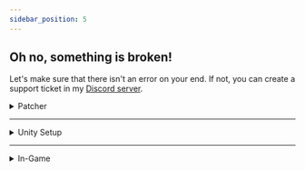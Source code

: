 ```yaml
---
sidebar_position: 5
---
```


## Oh no, something is broken!

Let's make sure that there isn't an error on your end. If not, you can create a support ticket in my [Discord server](https://discord.gg/hantnor).

<details>
  <summary>Patcher</summary>
  
### DiffSize Error
![Image](./img/error1.png)

If you get this error, you may have an out-of-date FBX file. Verify you have the latest/most compatible version by comparing your version with the original seller's latest version.

If they match, make sure your FBX is **unedited**.

If your FBX is the proper one, and the patch still fails, make a support ticket in my [server](https://discord.gg/hantnor) under the #ticket-requests channel, and mention you got a **DiffSize** error. 
</details>
<hr/>

<details>
  <summary>Unity Setup</summary>
<details>
    <summary>No templates in project</summary>

### Unable to find Jerry's Template in your project
If you can't progress onto [this](https://hantnor.github.io/HanDocs/docs/Face%20Tracking/Beginner/PatchGuide#3-add-the-fx) stage, you may be forgetting to grab [**Adjerry's Face Tracking Templates**](https://github.com/Adjerry91/VRCFaceTracking-Templates). These are crucial for most patchers to work!

*You may have luck with other templates if you prefer how they work, but Jerry's are the most common.*
</details>
<details>
    <summary>VRCFury Disclaimers</summary>

![Image](./img/disclaimer.png)

If you import your VRCFury prefab onto your avatar and you get these messages, **disregard them**! 9 times out of 10, it's benign. 

If it doesn't work, try any of these potential fixes:
- Close and reopen your project
- Upload avatar under a new blueprint ID
- Create a new project (last resort!)

*This could very well be a new bug with a recent VRCFury update. I'm not sure about it yet!*
</details>
</details>
<hr/>

<details>
    <summary>In-Game</summary>
<details>
    <summary>Face frozen forward</summary>
    
### Cannot see FT working in-game
<details>
    <summary>Reset OSC Config</summary>
    
You may have to reset your **VRChat OSC Cache**. More info [here](https://docs.vrcft.io/docs/vrcft-software/vrcft#resetting-vrchat-osc-configs). 

The reason you have to do this is because when you initially load an avatar, VRCFT makes a “mental note” if it has FT parameters or not, and then saves it. Once it has written down if it has/doesn’t have it, then it won’t recheck, even if the avatar is updated with FT later on.  

If you clear the history, then it will check again. It will rewrite the config to say that the avatar has FT installed, and will remember that.

***It's good practice to have a fresh first-time upload for a FT-compatible avatar!***
</details>
<details>
    <summary>Path Rewrite Rules</summary>

If your Face Tracking Debug Menu (`Expressions/Face Tracking/Debug`) is only displaying no movement of the Green circles alongside your face not responding to your headset tracking, you may need to implement **Path Rewrite Rules**.

This is because VRCFT animations look for a mesh called **Body** by default. While 90% of avatars use this exact naming convention, there is a small percentage that utilize other names for the meshes that actually take care of the facial blendshapes.

<hr></hr>

Make a note of what your body mesh is called. You can find this in your **Heirarchy**. My mesh is named `Head`! (This was done to the model for demonstration purposes. The Lumistera is thankfully named properly!)

![Image](./img/TUT7.png)

In your Face Tracking - Unified Expressions prefab that already exists on your avatar, head to your Inspector and expand **Advanced Options**.

Once opened, add a new Path Rewrite Rule. Here, set the first box to `Body`, and the second to your mesh's name - in this case, mine is named `Head`.

![Image](./img/TUT8.gif)

From here, save the prefab and upload. Should be good to go!
</details>

</details>
<details>
    <summary>No FT menu in Expressions wheel</summary>

You may have forgotten to include a template prefab into your avatar. Make sure you applied it!
</details>
</details>